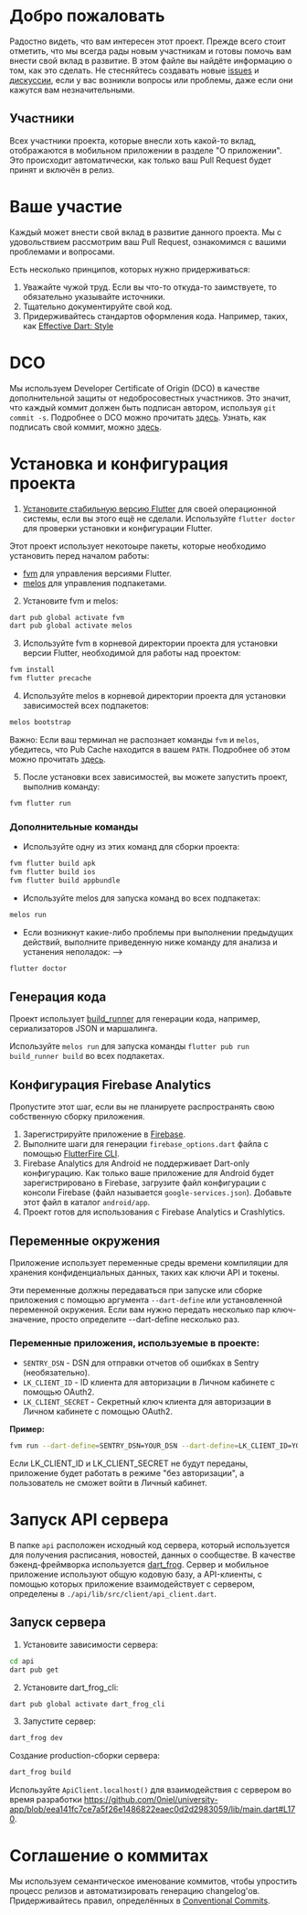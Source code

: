 # Добро пожаловать
Радостно видеть, что вам интересен этот проект. Прежде всего стоит отметить, что мы всегда рады новым участникам и готовы помочь вам внести свой вклад в развитие. В этом файле вы найдёте информацию о том, как это сделать. Не стесняйтесь создавать новые [issues](https://github.com/0niel/university-app/issues) и [дискуссии](https://github.com/0niel/university-app/discussions), если у вас возникли вопросы или проблемы, даже если они кажутся вам незначительными.

## Участники
Всех участники проекта, которые внесли хоть какой-то вклад, отображаются в мобильном приложении в разделе "О приложении". Это происходит автоматически, как только ваш Pull Request будет принят и включён в релиз.

# Ваше участие
Каждый может внести свой вклад в развитие данного проекта. Мы с удовольствием рассмотрим ваш Pull Request, ознакомимся с вашими проблемами и вопросами.

Есть несколько принципов, которых нужно придерживаться:
1. Уважайте чужой труд. Если вы что-то откуда-то заимствуете, то обязательно указывайте источники.
2. Тщательно документируйте свой код.
3. Придерживайтесь стандартов оформления кода. Например, таких, как [Effective Dart: Style](https://dart.dev/guides/language/effective-dart/style)


# DCO 
Мы используем Developer Certificate of Origin (DCO) в качестве дополнительной защиты от недобросовестных участников. Это значит, что каждый коммит должен быть подписан автором, используя `git commit -s`.  Подробнее о DCO можно прочитать [здесь](https://developercertificate.org/). Узнать, как подписать свой коммит, можно [здесь](https://docs.github.com/en/authentication/managing-commit-signature-verification/signing-commits).


# Установка и конфигурация проекта
1. [Установите стабильную версию Flutter](https://docs.flutter.dev/get-started/install) для своей операционной системы, если вы этого ещё не сделали. Используйте `flutter doctor` для проверки установки и конфигурации Flutter.

Этот проект использует некотоыре пакеты, которые необходимо установить перед началом работы:
- [fvm](https://pub.dev/packages/fvm) для управления версиями Flutter.
- [melos](https://pub.dev/packages/melos) для управления подпакетами.

2. Установите fvm и melos:
```bash
dart pub global activate fvm
dart pub global activate melos
```

3. Используйте fvm в корневой директории проекта для установки версии Flutter, необходимой для работы над проектом:
```bash
fvm install
fvm flutter precache
```

4. Используйте melos в корневой директории проекта для установки зависимостей всех подпакетов:
```bash
melos bootstrap
```

Важно: Если ваш терминал не распознает команды `fvm` и `melos`, убедитесь, что Pub Cache находится в вашем `PATH`. Подробнее об этом можно прочитать [здесь](https://dart.dev/tools/pub/cmd/pub-global).

5. После установки всех зависимостей, вы можете запустить проект, выполнив команду:
```bash
fvm flutter run
```

### Дополнительные команды
- Используйте одну из этих команд для сборки проекта:
```bash
fvm flutter build apk
fvm flutter build ios
fvm flutter build appbundle
```

- Используйте melos для запуска команд во всех подпакетах:
```bash
melos run
```

- Если возникнут какие-либо проблемы при выполнении предыдущих действий, выполните приведенную ниже команду для анализа и устанения неполадок: -->
```bash
flutter doctor
```


## Генерация кода
Проект использует [build_runner](https://pub.dev/packages/build_runner) для генерации кода, например, сериализаторов JSON и маршалинга.

Используйте `melos run` для запуска команды `flutter pub run build_runner build` во всех подпакетах.


## Конфигурация Firebase Analytics
Пропустите этот шаг, если вы не планируете распространять свою собственную сборку приложения.

1. Зарегистрируйте приложение в [Firebase](https://console.firebase.google.com/).
2. Выполните шаги для генерации `firebase_options.dart` файла с помощью [FlutterFire CLI](https://firebase.flutter.dev/docs/cli).
3. Firebase Analytics для Android не поддерживает Dart-only конфигурацию. Как только ваше приложение для Android будет зарегистрировано в Firebase, загрузите файл конфигурации с консоли Firebase (файл называется `google-services.json`). Добавьте этот файл в каталог `android/app`.
4. Проект готов для использования с Firebase Analytics и Crashlytics.


## Переменные окружения
Приложение использует переменные среды времени компиляции для хранения конфиденциальных данных, таких как ключи API и токены. 

Эти переменные должны передаваться при запуске или сборке приложения с помощью аргумента `--dart-define` или установленной переменной окружения. Если вам нужно передать несколько пар ключ-значение, просто определите --dart-define несколько раз.

### Переменные приложения, используемые в проекте:
- `SENTRY_DSN` - DSN для отправки отчетов об ошибках в Sentry (необязательно).
- `LK_CLIENT_ID` - ID клиента для авторизации в Личном кабинете с помощью OAuth2.
- `LK_CLIENT_SECRET` - Секретный ключ клиента для авторизации в Личном кабинете с помощью OAuth2.

**Пример:**
```bash
fvm run --dart-define=SENTRY_DSN=YOUR_DSN --dart-define=LK_CLIENT_ID=YOUR_CLIENT_ID --dart-define=LK_CLIENT_SECRET=YOUR_CLIENT_SECRET
```

Если LK_CLIENT_ID и LK_CLIENT_SECRET не будут переданы, приложение будет работать в режиме "без авторизации", а пользователь не сможет войти в Личный кабинет.


# Запуск API сервера
В папке `api` расположен исходный код сервера, который используется для получения расписания, новостей, данных о сообществе. В качестве бэкенд-фреймворка используется [dart_frog](https://github.com/VeryGoodOpenSource/dart_frog). Сервер и мобильное приложение используют общую кодовую базу, а API-клиенты, с помощью которых приложение взаимодействует с сервером, определены в `./api/lib/src/client/api_client.dart`.

## Запуск сервера
1. Установите зависимости сервера:
```bash
cd api
dart pub get
```

2. Установите dart_frog_cli:
```bash
dart pub global activate dart_frog_cli
```

3. Запустите сервер:
```bash
dart_frog dev
```

Создание production-сборки сервера:
```bash
dart_frog build
```

Используйте `ApiClient.localhost()` для взаимодействия с сервером во время разработки https://github.com/0niel/university-app/blob/eea141fc7ce7a5f26e1486822eaec0d2d2983059/lib/main.dart#L170.


# Соглашение о коммитах
Мы используем семантическое именование коммитов, чтобы упростить процесс релизов и автоматизировать генерацию changelog'ов. Придерживайтесь правил, определённых в [Conventional Commits](https://www.conventionalcommits.org/).
